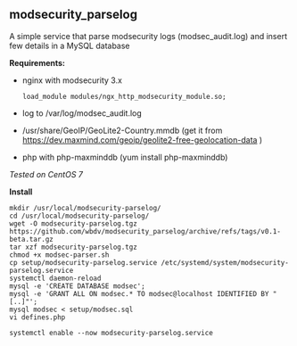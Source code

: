 ## modsecurity_parselog

A simple service that parse modsecurity logs (modsec_audit.log) and insert few details in a MySQL database

**Requirements:**

- nginx with modsecurity 3.x
  ````
  load_module modules/ngx_http_modsecurity_module.so;
  ````
- log to /var/log/modsec_audit.log

- /usr/share/GeoIP/GeoLite2-Country.mmdb (get it from https://dev.maxmind.com/geoip/geolite2-free-geolocation-data )

- php with php-maxminddb (yum install php-maxminddb)

_Tested on CentOS 7_

**Install**

````
mkdir /usr/local/modsecurity-parselog/
cd /usr/local/modsecurity-parselog/
wget -O modsecurity-parselog.tgz https://github.com/wbdv/modsecurity_parselog/archive/refs/tags/v0.1-beta.tar.gz
tar xzf modsecurity-parselog.tgz
chmod +x modsec-parser.sh
cp setup/modsecurity-parselog.service /etc/systemd/system/modsecurity-parselog.service 
systemctl daemon-reload
mysql -e 'CREATE DATABASE modsec';
mysql -e 'GRANT ALL ON modsec.* TO modsec@localhost IDENTIFIED BY "[..]"';
mysql modsec < setup/modsec.sql 
vi defines.php

systemctl enable --now modsecurity-parselog.service
````
